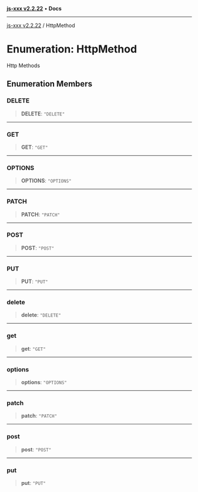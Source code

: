[**js-xxx v2.2.22**](../README.md) • **Docs**

***

[js-xxx v2.2.22](../README.md) / HttpMethod

# Enumeration: HttpMethod

Http Methods

## Enumeration Members

### DELETE

> **DELETE**: `"DELETE"`

***

### GET

> **GET**: `"GET"`

***

### OPTIONS

> **OPTIONS**: `"OPTIONS"`

***

### PATCH

> **PATCH**: `"PATCH"`

***

### POST

> **POST**: `"POST"`

***

### PUT

> **PUT**: `"PUT"`

***

### delete

> **delete**: `"DELETE"`

***

### get

> **get**: `"GET"`

***

### options

> **options**: `"OPTIONS"`

***

### patch

> **patch**: `"PATCH"`

***

### post

> **post**: `"POST"`

***

### put

> **put**: `"PUT"`

